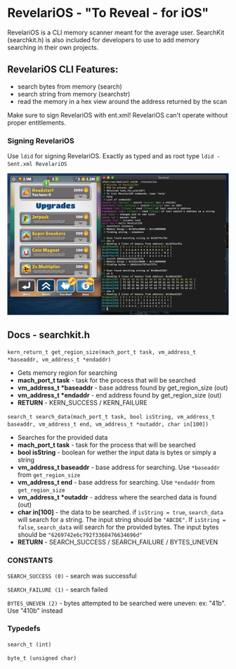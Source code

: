 # RevelariOS - "To Reveal - for iOS"

RevelariOS is a CLI memory scanner meant for the average user. SearchKit (searchkit.h) is also included for developers to use to add memory searching in their own projects.

## RevelariOS CLI Features:

- search bytes from memory (search)
- search string from memory (searchstr)
- read the memory in a hex view around the address returned by the scan

Make sure to sign RevelariOS with ent.xml! RevelariOS can't operate without proper entitlements.

### Signing RevelariOS

Use `ldid` for signing RevelariOS. Exactly as typed and as root type `ldid -Sent.xml RevelariOS`

![RevelariOS](revelarios.png)

## Docs - searchkit.h

`kern_return_t get_region_size(mach_port_t task, vm_address_t *baseaddr, vm_address_t *endaddr)`
- Gets memory region for searching
- **mach_port_t task** - task for the process that will be searched
- **vm_address_t \*baseaddr** - base address found by get_region_size (out)
- **vm_address_t \*endaddr** - end address found by get_region_size (out)
- **RETURN** - KERN_SUCCESS / KERN_FAILURE

`search_t search_data(mach_port_t task, bool isString, vm_address_t baseaddr, vm_address_t end, vm_address_t *outaddr, char in[100])`
- Searches for the provided data
- **mach_port_t task** - task for the process that will be searched
- **bool isString** - boolean for wether the input data is bytes or simply a string
- **vm_address_t baseaddr** - base address for searching. Use `*baseaddr` from `get_region_size`
- **vm_address_t end** - base address for searching. Use `*endaddr` from `get_region_size`
- **vm_address_t  \*outaddr** - address where the searched data is found (out)
- **char in[100]** - the data to be searched. if `isString = true`, `search_data` will search for a string. The input string should be `"ABCDE"`. If `isString = false`, `search_data` will search for the provided bytes. The input bytes should be `"6269742e6c792f3368476634696d"`
- **RETURN** - SEARCH_SUCCESS / SEARCH_FAILURE / BYTES_UNEVEN

### CONSTANTS

`SEARCH_SUCCESS (0)` - search was successful

`SEARCH_FAILURE (1)` - search failed

`BYTES_UNEVEN (2)` - bytes attempted to be searched were uneven: ex: "41b". Use "410b" instead

### Typedefs

`search_t (int)` 

`byte_t (unsigned char)`

